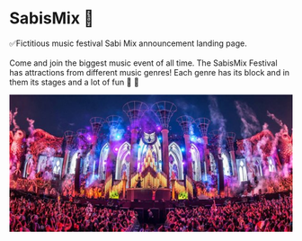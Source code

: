 <h1>SabisMix &#127928;</h1>
<p>&#9989;Fictitious music festival Sabi Mix announcement landing page.<br><br>Come and join the biggest music event of all time. The SabisMix Festival has attractions from different music genres! Each genre has its block and in them its stages and a lot of fun &#127882; &#127880;</p>
<img src = "img/festi.jpg">
